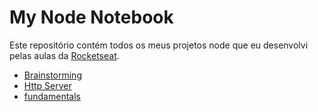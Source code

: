 # My Node Notebook

Este repositório contém todos os meus projetos node que eu desenvolvi pelas aulas da [Rocketseat](https://app.rocketseat.com.br/).

- [Brainstorming](./brainstorming/)
- [Http Server](./http_server/)
- [fundamentals](./fundamentals/)
